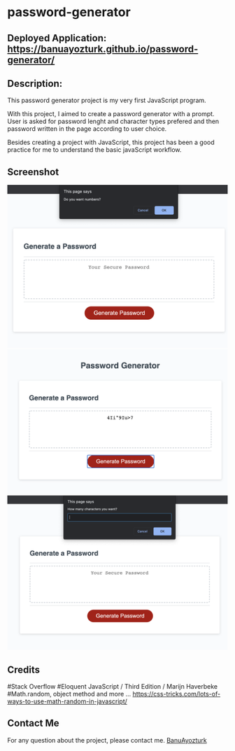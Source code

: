 # password-generator

## Deployed Application: https://banuayozturk.github.io/password-generator/
## Description: 
This password generator project is my very first JavaScript program. 

With this project, I aimed to create a password generator with a prompt. User is asked for password lenght and character types prefered and then password written  in the page according to user choice.

Besides creating a project with JavaScript,  this project has been a good practice for me to understand the basic javaScript workflow.

## Screenshot
![Password Generatorimages - 3240.1166](./images/screen-shot.png)
![Portfolio page - 968.1744 ](./images/screen-shot2.png)
![Portfolio page - 968.1744 ](./images/screen-shot3.png)

## Credits
 #Stack Overflow
 #Eloquent JavaScript  / Third Edition / Marijn Haverbeke
 #Math.random, object method and more ... https://css-tricks.com/lots-of-ways-to-use-math-random-in-javascript/

## Contact Me
For any question about the project, please contact me.
[BanuAyozturk](mailto:bnyksl@gmail.com)

